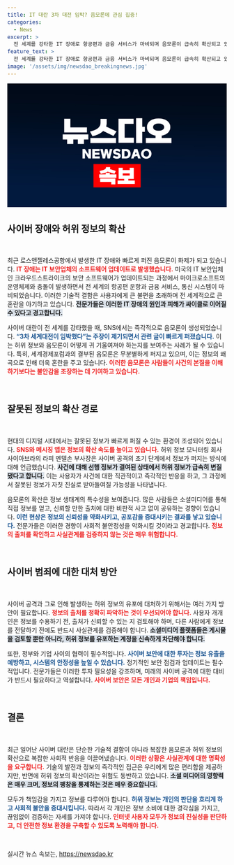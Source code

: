```yaml
---
title: IT 대란 3차 대전 임박? 음모론에 관심 집중!
categories:
  - News
excerpt: >
  전 세계를 강타한 IT 장애로 항공편과 금융 서비스가 마비되며 음모론이 급속히 확산되고 있다. 전문가들은 SNS의 허위 정보 확산을 지적하며, 대혼란 속에서 불안정한 정보 생태계의 문제를 강조하고 있다. 클릭하면 더 놀라운 사실이 기다립니다!
feature_text: >
  전 세계를 강타한 IT 장애로 항공편과 금융 서비스가 마비되며 음모론이 급속히 확산되고 있다. 전문가들은 SNS의 허위 정보 확산을 지적하며, 대혼란 속에서 불안정한 정보 생태계의 문제를 강조하고 있다. 클릭하면 더 놀라운 사실이 기다립니다!
image: '/assets/img/newsdao_breakingnews.jpg'
---
```


<p><img src="/assets/img/newsdao_breakingnews.jpg" alt="flaretime 속보" /></p>

<h2 data-ke-size="size26">사이버 장애와 허위 정보의 확산</h2>

<p data-ke-size="size16">&nbsp;</p>

<p>최근 로스앤젤레스공항에서 발생한 IT 장애와 빠르게 퍼진 음모론이 화제가 되고 있습니다. <b><span style="color: #ee2323;">IT​ 장애는 IT 보안업체의 소프트웨어 업데이트로 발생했습니다.</span></b> 미국의 IT 보안업체인 크라우드스트라이크의 보안 소프트웨어가 업데이트되는 과정에서 마이크로소프트의 운영체제와 충돌이 발생하면서 전 세계의 항공편 운항과 금융 서비스, 통신 시스템이 마비되었습니다. 이러한 기술적 결함은 사용자에게 큰 불편을 초래하며 전 세계적으로 큰 혼란을 야기하고 있습니다. <b><span style="background-color: #21538527;">전문가들은 이러한 IT 장애의 원인과 피해가 싸이클로 이어질 수 있다고 경고합니다.</span></b></p>

<p>사이버 대란이 전 세계를 강타했을 때, SNS에서는 즉각적으로 음모론이 생성되었습니다. <b><span style="color: #1a5490;">“3차 세계대전이 임박했다”는 주장이 제기되면서 관련 글이 빠르게 퍼졌습니다.</span></b> 이는 허위 정보와 음모론이 어떻게 귀 기울여져야 하는지를 보여주는 사례가 될 수 있습니다. 특히, 세계경제포럼과의 결부된 음모론은 무분별하게 퍼지고 있으며, 이는 정보의 왜곡으로 인해 더욱 혼란을 주고 있습니다. <b><span style="color: #ee2323;">이러한 음모론은 사람들이 사건의 본질을 이해하기보다는 불안감을 조장하는 데 기여하고 있습니다.</span></b></p>

<p data-ke-size="size16">&nbsp;</p>

<h2 data-ke-size="size26">잘못된 정보의 확산 경로</h2>

<p data-ke-size="size16">&nbsp;</p>

<p>현대의 디지털 시대에서는 잘못된 정보가 빠르게 퍼질 수 있는 환경이 조성되어 있습니다. <b><span style="color: #ee2323;">SNS와 메시징 앱은 정보의 확산 속도를 높이고 있습니다.</span></b> 허위 정보 모니터링 회사 사이아브라의 라피 멘델손 부사장은 사이버 공격의 초기 단계에서 정보가 퍼지는 방식에 대해 언급했습니다. <b><span style="background-color: #21538527;">사건에 대해 선행 정보가 결여된 상태에서 허위 정보가 급속히 변질됐다고 합니다.</span></b> 이는 사용자가 사건에 대한 직관적이고 즉각적인 반응을 하고, 그 과정에서 잘못된 정보가 자칫 진실로 받아들여질 가능성을 나타냅니다.</p>

<p>음모론의 확산은 정보 생태계의 특수성을 보여줍니다. 많은 사람들은 소셜미디어를 통해 직접 정보를 얻고, 신뢰할 만한 출처에 대한 비판적 사고 없이 공유하는 경향이 있습니다. <b><span style="color: #1a5490;">이런 현상은 정보의 신뢰성을 약화시키고, 공포감을 증대시키는 결과를 낳고 있습니다.</span></b> 전문가들은 이러한 경향이 사회적 불안정성을 악화시킬 것이라고 경고합니다. <b><span style="color: #ee2323;">정보의 출처를 확인하고 사실관계를 검증하지 않는 것은 매우 위험합니다.</span></b></p>

<p data-ke-size="size16">&nbsp;</p>

<h2 data-ke-size="size26">사이버 범죄에 대한 대처 방안</h2>

<p data-ke-size="size16">&nbsp;</p>

<p>사이버 공격과 그로 인해 발생하는 허위 정보의 유포에 대처하기 위해서는 여러 가지 방안이 필요합니다. <b><span style="color: #ee2323;">정보의 출처를 정확히 파악하는 것이 우선되어야 합니다.</span></b> 사용자 개개인은 정보를 수용하기 전, 출처가 신뢰할 수 있는 지 검토해야 하며, 다른 사람에게 정보를 전달하기 전에도 반드시 사실관계를 검증해야 합니다. <b><span style="background-color: #21538527;">소셜미디어 플랫폼들은 게시물을 검토할 뿐만 아니라, 허위 정보를 유포하는 계정을 신속하게 차단해야 합니다.</span></b></p>

<p>또한, 정부와 기업 사이의 협력이 필수적입니다. <b><span style="color: #1a5490;">사이버 보안에 대한 투자는 정보 유출을 예방하고, 시스템의 안정성을 높일 수 있습니다.</span></b> 정기적인 보안 점검과 업데이트는 필수적입니다. 전문가들은 이러한 투자 필요성을 강조하며, 미래의 사이버 공격에 대한 대비가 반드시 필요하다고 역설합니다. <b><span style="color: #ee2323;">사이버 보안은 모든 개인과 기업의 책임입니다.</span></b></p>

<p data-ke-size="size16">&nbsp;</p>

<h2 data-ke-size="size26">결론</h2>

<p data-ke-size="size16">&nbsp;</p>

<p>최근 일어난 사이버 대란은 단순한 기술적 결함이 아니라 복잡한 음모론과 허위 정보의 확산으로 복잡한 사회적 반응을 이끌어냈습니다. <b><span style="color: #ee2323;">이러한 상황은 사실관계에 대한 명확성을 요구합니다.</span></b> 기술의 발전과 정보의 즉각적인 접근은 우리에게 많은 편리함을 제공하지만, 반면에 허위 정보의 확산이라는 위험도 동반하고 있습니다. <b><span style="background-color: #21538527;">소셜 미디어의 영향력은 매우 크며, 정보의 팽창을 통제하는 것은 매우 중요합니다.</span></b></p>

<p>모두가 책임감을 가지고 정보를 다루어야 합니다. <b><span style="color: #1a5490;">허위 정보는 개인의 판단을 흐리게 하고 사회적 불안을 증대시킵니다.</span></b> 따라서 각 개인은 정보 소비에 대한 경각심을 가지고, 끊임없이 검증하는 자세를 가져야 합니다. <b><span style="color: #ee2323;">인터넷 사용자 모두가 정보의 진실성을 판단하고, 더 안전한 정보 환경을 구축할 수 있도록 노력해야 합니다.</span></b> </p>

<p data-ke-size="size16">&nbsp;</p>
실시간 뉴스 속보는, <a href="https://newsdao.kr" rel="dofollow">https://newsdao.kr</a>


